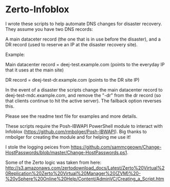 # Zerto-Infoblox

I wrote these scripts to help automate DNS changes for disaster recovery. They assume you have two DNS records:

A main dataceter record (the one that is in use before the disaster), and a DR record (used to reserve an IP at the disaster recovery site).

Example:

Main datacenter record = deej-test.example.com (points to the everyday IP that it uses at the main site)

DR record = deej-test-dr.example.com (points to the DR site IP)

In the event of a disaster the scripts change the main datacenter record to deej-test-mdc.example.com, and remove the "-dr" from the dr record (so that clients continue to hit the active server). The failback option reverses this.

Please see the readme text file for examples and more details.

These scripts require the Posh-IBWAPI PowerShell module to interact with Infoblox (https://github.com/rmbolger/Posh-IBWAPI). Big thanks to rmbolger for creating the module and for helping me use it!

I stole the logging peices from https://github.com/sammcgeown/Change-HostPasswords/blob/master/Change-HostPasswords.ps1.

Some of the Zerto logic was taken from here: http://s3.amazonaws.com/zertodownload_docs/Latest/Zerto%20Virtual%20Replication%20Zerto%20Virtual%20Manager%20(ZVM)%20-%20vSphere%20Online%20Help/Content/AdminVC/Creating_a_Script.htm

